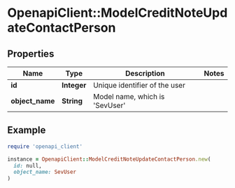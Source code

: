 # OpenapiClient::ModelCreditNoteUpdateContactPerson

## Properties

| Name | Type | Description | Notes |
| ---- | ---- | ----------- | ----- |
| **id** | **Integer** | Unique identifier of the user |  |
| **object_name** | **String** | Model name, which is &#39;SevUser&#39; |  |

## Example

```ruby
require 'openapi_client'

instance = OpenapiClient::ModelCreditNoteUpdateContactPerson.new(
  id: null,
  object_name: SevUser
)
```

